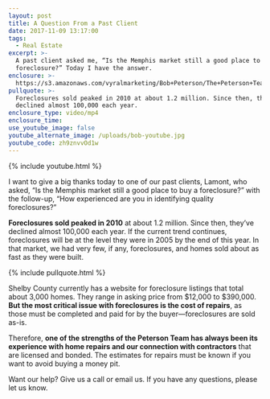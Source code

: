 ```yaml
---
layout: post
title: A Question From a Past Client
date: 2017-11-09 13:17:00
tags:
  - Real Estate
excerpt: >-
  A past client asked me, “Is the Memphis market still a good place to buy a
  foreclosure?” Today I have the answer.
enclosure: >-
  https://s3.amazonaws.com/vyralmarketing/Bob+Peterson/The+Peterson+Team-+A+Question+From+Our+Past+Client.mp4
pullquote: >-
  Foreclosures sold peaked in 2010 at about 1.2 million. Since then, they’ve
  declined almost 100,000 each year.
enclosure_type: video/mp4
enclosure_time:
use_youtube_image: false
youtube_alternate_image: /uploads/bob-youtube.jpg
youtube_code: zh9znvvOd1w
---
```



{% include youtube.html %}

I want to give a big thanks today to one of our past clients, Lamont, who asked, “Is the Memphis market still a good place to buy a foreclosure?” with the follow-up, “How experienced are you in identifying quality foreclosures?”

**Foreclosures sold peaked in 2010** at about 1.2 million. Since then, they’ve declined almost 100,000 each year. If the current trend continues, foreclosures will be at the level they were in 2005 by the end of this year. In that market, we had very few, if any, foreclosures, and homes sold about as fast as they were built.

{% include pullquote.html %}

Shelby County currently has a website for foreclosure listings that total about 3,000 homes. They range in asking price from $12,000 to $390,000. **But the most critical issue with foreclosures is the cost of repairs**, as those must be completed and paid for by the buyer—foreclosures are sold as-is.

Therefore, **one of the strengths of the Peterson Team has always been its experience with home repairs and our connection with contractors** that are licensed and bonded. The estimates for repairs must be known if you want to avoid buying a money pit.

Want our help? Give us a call or email us. If you have any questions, please let us know.